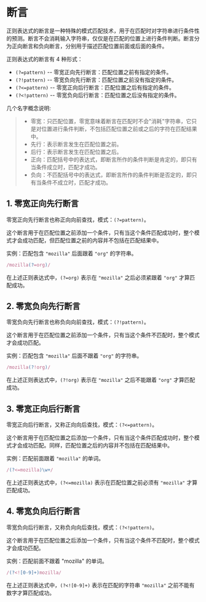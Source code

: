 # 断言

正则表达式的断言是一种特殊的模式匹配技术，用于在匹配时对字符串进行条件性的预测。断言不会消耗输入字符串，仅仅是在匹配的位置上进行条件判断。断言分为正向断言和负向断言，分别用于描述匹配位置前面或后面的条件。

正则表达式的断言有 4 种形式：

- `(?=pattern)` -- 零宽正向先行断言：匹配位置之前有指定的条件。
- `(?!pattern)` -- 零宽负向先行断言：匹配位置之前没有指定的条件。
- `(?<=pattern)` -- 零宽正向后行断言：匹配位置之后有指定的条件。
- `(?<!pattern)` -- 零宽负向后行断言：匹配位置之后没有指定的条件。

几个名字概念说明:

>- 零宽：只匹配位置，零宽意味着断言在匹配时不会"消耗"字符串，它只是对位置进行条件判断，不包括匹配位置之前或之后的字符在匹配结果中。
>- 先行：表示断言发生在匹配位置之前。
>- 后行：表示断言发生在匹配位置之后。
>- 正向：匹配括号中的表达式，即断言所作的条件判断是肯定的，即只有当条件成立时，匹配才成功。
>- 负向：不匹配括号中的表达式，即断言所作的条件判断是否定的，即只有当条件不成立时，匹配才成功。

## 1. 零宽正向先行断言

零宽正向先行断言也称正向向前查找，模式：`(?=pattern)`。

这个断言用于在匹配位置之前添加一个条件，只有当这个条件匹配成功时，整个模式才会成功匹配，但匹配位置之前的内容并不包括在匹配结果中。

实例：匹配包含 `"mozilla"` 后面跟着 `"org"` 的字符串。

```javascript
/mozilla(?=org)/
```

在上述正则表达式中，`(?=org)` 表示在 `"mozilla"` 之后必须紧跟着 `"org"` 才算匹配成功。

## 2. 零宽负向先行断言

零宽负向先行断言也称负向向前查找，模式：`(?!pattern)`。

这个断言用于在匹配位置之前添加一个条件，只有当这个条件不匹配时，整个模式才会成功匹配。

实例：匹配包含 `"mozilla"` 后面不跟着 `"org"` 的字符串。

```javascript
/mozilla(?!org)/
```

在上述正则表达式中，`(?!org)` 表示在 `"mozilla"` 之后不能跟着 `"org"` 才算匹配成功。

## 3. 零宽正向后行断言

零宽正向后行断言，又称正向向后查找，模式：`(?<=pattern)`。

这个断言用于在匹配位置之后添加一个条件，只有当这个条件匹配成功时，整个模式才会成功匹配。同样，匹配位置之后的内容并不包括在匹配结果中。

实例：匹配前面跟着 `"mozilla"` 的单词。

```javascript
/(?<=mozilla)\w+/
```

在上述正则表达式中，`(?<=mozilla)` 表示在匹配位置之前必须有 `"mozilla"` 才算匹配成功。

## 4. 零宽负向后行断言

零宽负向后行断言，又称负向向后查找，模式：`(?<!pattern)`。

这个断言用于在匹配位置之后添加一个条件，只有当这个条件不匹配时，整个模式才会成功匹配。

实例：匹配前面不跟着 "mozilla" 的单词。

```javascript
/(?<![0-9]+)mozilla/
```

在上述正则表达式中，`(?<![0-9]+)` 表示在匹配的字符串 `"mozilla"` 之前不能有数字才算匹配成功。
